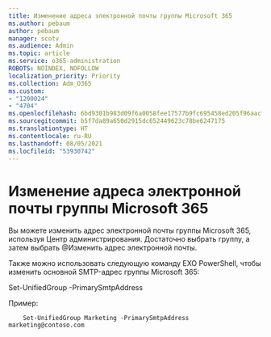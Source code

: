 ```yaml
---
title: Изменение адреса электронной почты группы Microsoft 365
ms.author: pebaum
author: pebaum
manager: scotv
ms.audience: Admin
ms.topic: article
ms.service: o365-administration
ROBOTS: NOINDEX, NOFOLLOW
localization_priority: Priority
ms.collection: Adm_O365
ms.custom:
- "1200024"
- "4704"
ms.openlocfilehash: 6bd9301b983d09f6a0058fee17577b9fc695458ed205f96aacf79a87e4a91e34
ms.sourcegitcommit: b5f7da89a650d2915dc652449623c78be6247175
ms.translationtype: HT
ms.contentlocale: ru-RU
ms.lasthandoff: 08/05/2021
ms.locfileid: "53930742"
---
```

# <a name="change-email-address-of-a-microsoft-365-group"></a>Изменение адреса электронной почты группы Microsoft 365

Вы можете изменить адрес электронной почты группы Microsoft 365, используя Центр администрирования. Достаточно выбрать группу, а затем выбрать @Изменить адрес электронной почты.

Также можно использовать следующую команду EXO PowerShell, чтобы изменить основной SMTP-адрес группы Microsoft 365:

Set-UnifiedGroup <Group Name> -PrimarySmtpAddress <new SMTP Address>

Пример:

```
    Set-UnifiedGroup Marketing -PrimarySmtpAddress marketing@contoso.com
```
